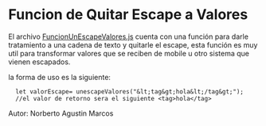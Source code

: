 # Funcion de Quitar Escape a Valores

El archivo [FuncionUnEscapeValores.js](FuncionUnEscapeValores.js) cuenta con una función para darle tratamiento a una cadena de texto y quitarle el escape, esta función es muy util para transformar valores que se reciben de mobile u otro sistema que vienen escapados.

la forma de uso es la siguiente:

```
  let valorEscape= unescapeValores("&lt;tag&gt;hola&lt;/tag&gt;");
  //el valor de retorno sera el siguiente <tag>hola</tag>
```

Autor: Norberto Agustin Marcos